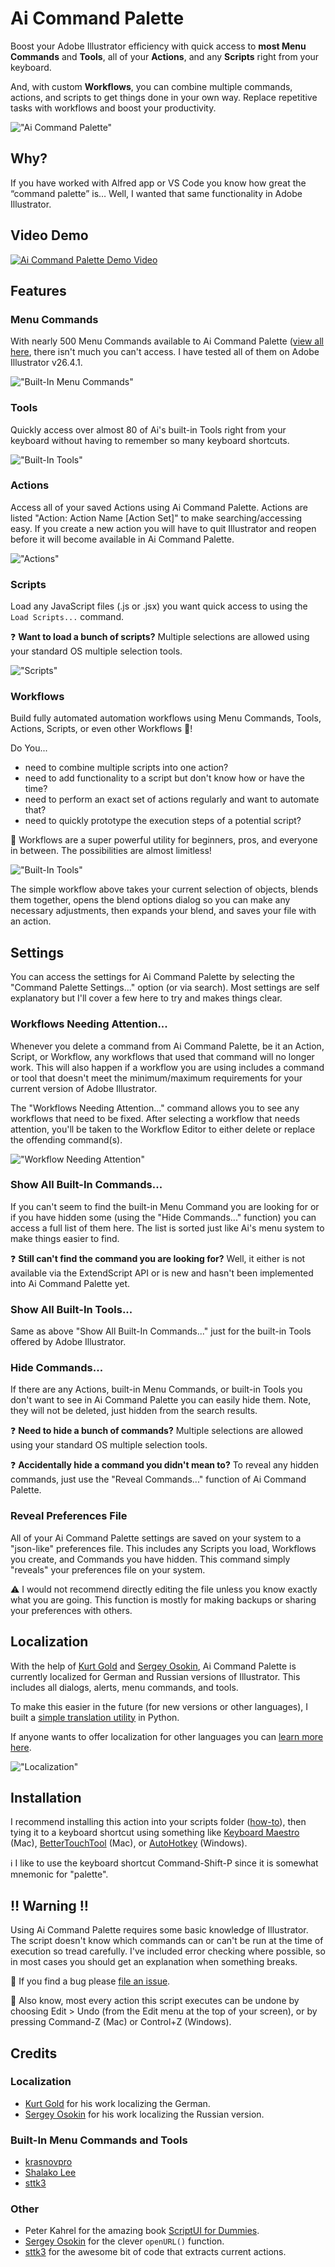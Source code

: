 # Ai Command Palette

Boost your Adobe Illustrator efficiency with quick access to **most Menu Commands** and **Tools**, all of your **Actions**, and any **Scripts** right from your keyboard.

And, with custom **Workflows**, you can combine multiple commands, actions, and scripts to get things done in your own way. Replace repetitive tasks with workflows and boost your productivity.

!["Ai Command Palette"](/images/palette.png)

## Why?

If you have worked with Alfred app or VS Code you know how great the “command palette” is… Well, I wanted that same functionality in Adobe Illustrator.

## Video Demo

[![Ai Command Palette Demo Video](/images/ai-command-palette-youtube-1.png)](https://www.youtube.com/watch?v=Jhh_Dvfs0ro)

## Features

### Menu Commands

With nearly 500 Menu Commands available to Ai Command Palette ([view all here](ai_menus.csv), there isn't much you can't access. I have tested all of them on Adobe Illustrator v26.4.1.

!["Built-In Menu Commands"](/images/builtin-commands.png)

### Tools

Quickly access over almost 80 of Ai's built-in Tools right from your keyboard without having to remember so many keyboard shortcuts.

!["Built-In Tools"](/images/builtin-tools.png)

### Actions

Access all of your saved Actions using Ai Command Palette. Actions are listed "Action: Action Name [Action Set]" to make searching/accessing easy. If you create a new action you will have to quit Illustrator and reopen before it will become available in Ai Command Palette.

!["Actions"](/images/actions.png)

### Scripts

Load any JavaScript files (.js or .jsx) you want quick access to using the `Load Scripts...` command.

❓ **Want to load a bunch of scripts?** Multiple selections are allowed using your standard OS multiple selection tools.

!["Scripts"](/images/scripts.png)

### Workflows

Build fully automated automation workflows using Menu Commands, Tools, Actions, Scripts, or even other Workflows 🤯!

Do You...
- need to combine multiple scripts into one action?
- need to add functionality to a script but don't know how or have the time?
- need to perform an exact set of actions regularly and want to automate that?
- need to quickly prototype the execution steps of a potential script?

🧨 Workflows are a super powerful utility for beginners, pros, and everyone in between. The possibilities are almost limitless!

!["Built-In Tools"](/images/workflow-builder.png)

The simple workflow above takes your current selection of objects, blends them together, opens the blend options dialog so you can make any necessary adjustments, then expands your blend, and saves your file with an action.

## Settings

You can access the settings for Ai Command Palette by selecting the "Command Palette Settings..." option (or via search). Most settings are self explanatory but I'll cover a few here to try and makes things clear.

### Workflows Needing Attention...

Whenever you delete a command from Ai Command Palette, be it an Action, Script, or Workflow, any workflows that used that command will no longer work. This will also happen if a workflow you are using includes a command or tool that doesn't meet the minimum/maximum requirements for your current version of Adobe Illustrator.

The "Workflows Needing Attention..." command allows you to see any workflows that need to be fixed. After selecting a workflow that needs attention, you'll be taken to the Workflow Editor to either delete or replace the offending command(s).

!["Workflow Needing Attention"](/images/workflow-needing-attention.png)

### Show All Built-In Commands...

If you can't seem to find the built-in Menu Command you are looking for or if you have hidden some (using the "Hide Commands..." function) you can access a full list of them here. The list is sorted just like Ai's menu system to make things easier to find.

❓ **Still can't find the command you are looking for?** Well, it either is not available via the ExtendScript API or is new and hasn't been implemented into Ai Command Palette yet.

### Show All Built-In Tools...

Same as above "Show All Built-In Commands..." just for the built-in Tools offered by Adobe Illustrator.

### Hide Commands...

If there are any Actions, built-in Menu Commands, or built-in Tools you don't want to see in Ai Command Palette you can easily hide them. Note, they will not be deleted, just hidden from the search results.

❓ **Need to hide a bunch of commands?** Multiple selections are allowed using your standard OS multiple selection tools.

❓ **Accidentally hide a command you didn't mean to?** To reveal any hidden commands, just use the "Reveal Commands..." function of Ai Command Palette.

### Reveal Preferences File

All of your Ai Command Palette settings are saved on your system to a "json-like" preferences file. This includes any Scripts you load, Workflows you create, and Commands you have hidden. This command simply "reveals" your preferences file on your system.

⚠️ I would not recommend directly editing the file unless you know exactly what you are going. This function is mostly for making backups or sharing your preferences with others.

## Localization

With the help of [Kurt Gold](https://community.adobe.com/t5/user/viewprofilepage/user-id/8354168) and [Sergey Osokin](https://github.com/creold), Ai Command Palette is currently localized for German and Russian versions of Illustrator. This includes all dialogs, alerts, menu commands, and tools.

To make this easier in the future (for new versions or other languages), I built a [simple translation utility](/tools/build_translations.py) in Python.

If anyone wants to offer localization for other languages you can [learn more here](/localization/README.md).

!["Localization"](/images/localization.png)

## Installation

I recommend installing this action into your scripts folder ([how-to](https://www.marspremedia.com/software/how-to-adobe-cc#illustrator)), then tying it to a keyboard shortcut using something like [Keyboard Maestro](https://www.keyboardmaestro.com/main/) (Mac), [BetterTouchTool](https://folivora.ai/) (Mac), or [AutoHotkey](https://www.autohotkey.com/) (Windows).

ℹ️ I like to use the keyboard shortcut Command-Shift-P since it is somewhat mnemonic for "palette".

## ‼️ Warning ‼️

Using Ai Command Palette requires some basic knowledge of Illustrator. The script doesn't know which commands can or can't be run at the time of execution so tread carefully. I've included error checking where possible, so in most cases you should get an explanation when something breaks.

🐞 If you find a bug please [file an issue](https://github.com/joshbduncan/AiCommandPalette/issues).

😬 Also know, most every action this script executes can be undone by choosing Edit > Undo (from the Edit menu at the top of your screen), or by pressing Command-Z (Mac) or Control+Z (Windows).

## Credits

### Localization
- [Kurt Gold](https://community.adobe.com/t5/user/viewprofilepage/user-id/8354168) for his work localizing the German.
- [Sergey Osokin](https://github.com/creold) for his work localizing the Russian version.

### Built-In Menu Commands and Tools
- [krasnovpro](https://community.adobe.com/t5/user/viewprofilepage/user-id/9425584)
- [Shalako Lee](https://github.com/shalakolee)
- [sttk3](https://judicious-night-bca.notion.site/app-executeMenuCommand-43b5a4b7a99d4ba2befd1798ba357b1a)

### Other
- Peter Kahrel for the amazing book [ScriptUI for Dummies](https://adobeindd.com/view/publications/a0207571-ff5b-4bbf-a540-07079bd21d75/92ra/publication-web-resources/pdf/scriptui-2-16-j.pdf).
- [Sergey Osokin](https://github.com/creold) for the clever `openURL()` function.
- [sttk3](https://community.adobe.com/t5/illustrator-discussions/get-names-of-actions-in-some-set/td-p/10365284) for the awesome bit of code that extracts current actions.
